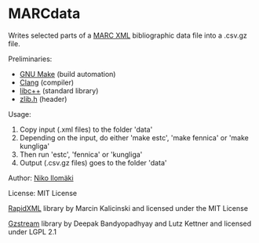 # MARCdata
Writes selected parts of a [MARC XML](http://www.loc.gov/standards/marcxml/) bibliographic data file into a .csv.gz file.

Preliminaries:

+ [GNU Make](http://www.gnu.org/software/make/) (build automation)
+ [Clang](http://clang.llvm.org/) (compiler)
+ [libc++](http://libcxx.llvm.org/) (standard library)
+ [zlib.h](http://www.zlib.net/) (header)

Usage:

1. Copy input (.xml files) to the folder 'data'
1. Depending on the input, do either 'make estc', 'make fennica' or 'make kungliga'
1. Then run 'estc', 'fennica' or 'kungliga'
1. Output (.csv.gz files) goes to the folder 'data'

Author: [Niko Ilomäki](https://github.com/NVI/)

License: MIT License

[RapidXML](http://rapidxml.sourceforge.net/) library by Marcin Kalicinski and licensed under the MIT License

[Gzstream](http://www.cs.unc.edu/Research/compgeom/gzstream/) library by Deepak Bandyopadhyay and Lutz Kettner and licensed under LGPL 2.1
